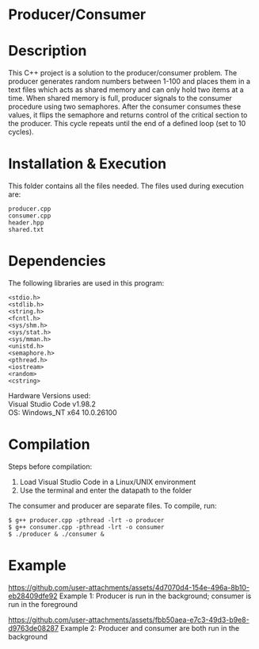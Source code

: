 # Producer/Consumer
# Description
This C++ project is a solution to the producer/consumer problem. The producer generates random numbers between 1-100 and places them in a text files which acts as shared memory and can only hold two items at a time. When shared memory is full, producer signals to the consumer procedure using two semaphores. After the consumer consumes these values, it flips the semaphore and returns control of the critical section to the producer. This cycle repeats until the end of a defined loop (set to 10 cycles).
# Installation & Execution
This folder contains all the files needed.
The files used during execution are:
```
producer.cpp
consumer.cpp
header.hpp
shared.txt
```
# Dependencies
The following libraries are used in this program:
```
<stdio.h>
<stdlib.h>
<string.h>
<fcntl.h>
<sys/shm.h>
<sys/stat.h>
<sys/mman.h>
<unistd.h>
<semaphore.h>
<pthread.h>
<iostream>
<random>
<cstring>
```
Hardware Versions used:  
Visual Studio Code v1.98.2  
OS: Windows_NT x64 10.0.26100  
# Compilation
Steps before compilation:  
  1. Load Visual Studio Code in a Linux/UNIX environment  
  2. Use the terminal and enter the datapath to the folder

The consumer and producer are separate files. To compile, run:
```
$ g++ producer.cpp -pthread -lrt -o producer
$ g++ consumer.cpp -pthread -lrt -o consumer
$ ./producer & ./consumer &
```
# Example
https://github.com/user-attachments/assets/4d7070d4-154e-496a-8b10-eb28409dfe92
Example 1: Producer is run in the background; consumer is run in the foreground

https://github.com/user-attachments/assets/fbb50aea-e7c3-49d3-b9e8-d9763de08287
Example 2: Producer and consumer are both run in the background

